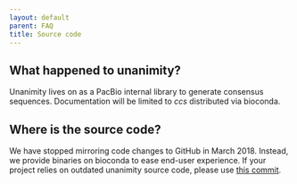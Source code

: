 ```yaml
---
layout: default
parent: FAQ
title: Source code
---
```


## What happened to unanimity?
Unanimity lives on as a PacBio internal library to generate consensus sequences.
Documentation will be limited to _ccs_ distributed via bioconda.

## Where is the source code?
We have stopped mirroring code changes to GitHub in March 2018.
Instead, we provide binaries on bioconda to ease end-user experience.
If your project relies on outdated unanimity source code,
please use [this commit](https://github.com/PacificBiosciences/unanimity/tree/6f11a13e1472b8c00337ba8c5e94bf83bdab31d6).
